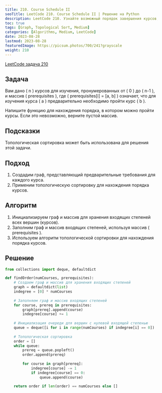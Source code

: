 ```yaml
---
title: 210. Course Schedule II
seoTitle: LeetCode 210. Course Schedule II | Решение на Python
description: LeetCode 210. Узнайте возможный порядок завершения курсов, учитывая их предварительные требования.
toc: true
tags: [Graph, Topological Sort, Medium]
categories: [Algorithms, Medium, LeetCode]
date: 2023-08-28
lastmod: 2023-08-28
featuredImage: https://picsum.photos/700/241?grayscale
weight: 210
---
```


[LeetCode задача 210](https://leetcode.com/problems/course-schedule-ii/)

## Задача

Вам дано \( n \) курсов для изучения, пронумерованных от \( 0 \) до \( n-1 \), и массив \( prerequisites \), где \( prerequisites[i] = [a, b] \) означает, что для изучения курса \( a \) предварительно необходимо пройти курс \( b \).

Напишите функцию для нахождения порядка, в котором можно пройти курсы. Если это невозможно, верните пустой массив.

## Подсказки

Топологическая сортировка может быть использована для решения этой задачи.

## Подход

1. Создадим граф, представляющий предварительные требования для каждого курса.
2. Применим топологическую сортировку для нахождения порядка курсов.

## Алгоритм

1. Инициализируем граф и массив для хранения входящих степеней всех вершин (курсов).
2. Заполним граф и массив входящих степеней, используя массив \( prerequisites \).
3. Используем алгоритм топологической сортировки для нахождения порядка курсов.

## Решение

```python
from collections import deque, defaultdict

def findOrder(numCourses, prerequisites):
    # Создаем граф и массив для хранения входящих степеней
    graph = defaultdict(list)
    indegree = [0] * numCourses
    
    # Заполняем граф и массив входящих степеней
    for course, prereq in prerequisites:
        graph[prereq].append(course)
        indegree[course] += 1
    
    # Инициализация очереди для вершин с нулевой входящей степенью
    queue = deque([i for i in range(numCourses) if indegree[i] == 0])
    
    # Топологическая сортировка
    order = []
    while queue:
        prereq = queue.popleft()
        order.append(prereq)
        
        for course in graph[prereq]:
            indegree[course] -= 1
            if indegree[course] == 0:
                queue.append(course)
    
    return order if len(order) == numCourses else []
```
